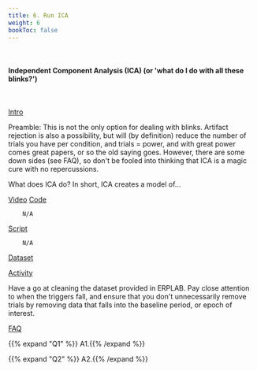 ```yaml
---
title: 6. Run ICA
weight: 6
bookToc: false
---
```

<br>

#### Independent Component Analysis (ICA) (or 'what do I do with all these blinks?')
<br>

<u> Intro</u>

Preamble: This is not the only option for dealing with blinks. Artifact rejection is also a  possibility, but will (by definition) reduce the number of trials you have per condition, and trials = power, and with great power comes great papers, or so the old saying goes. However, there are some down sides (see FAQ), so don't be fooled into thinking that ICA is a magic cure with no repercussions.

What does ICA do? In short, ICA creates a model of...

<u> Video</u>
<u> Code</u>

        N/A

<u> Script</u>

        N/A

<u> Dataset</u>


<u> Activity</u>

Have a go at cleaning the dataset provided in ERPLAB. Pay close attention to when the triggers fall, and ensure that you don't unnecessarily remove trials by removing data that falls into the baseline period, or epoch of interest.

<u>FAQ</u>

{{% expand "Q1" %}}
A1.{{% /expand %}}

{{% expand "Q2" %}}
A2.{{% /expand %}}